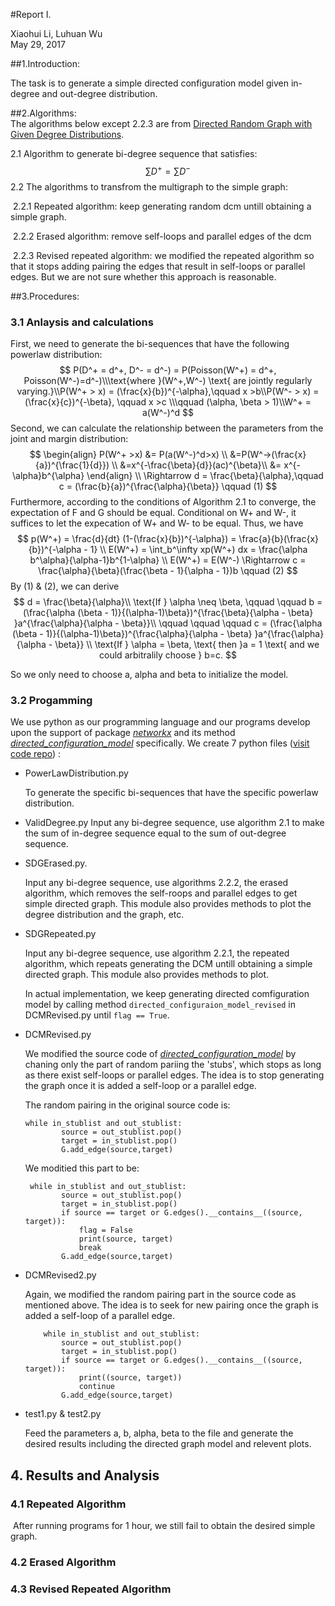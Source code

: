 #Report I.  

Xiaohui Li, Luhuan Wu  
May 29, 2017


##1.Introduction:

The task is to generate a simple directed configuration model given in-degree and out-degree distribution. 


##2.Algorithms:  
The algorithms below except 2.2.3 are from [Directed Random Graph with Given Degree Distributions][dcm_algorithm]. 

2.1 Algorithm to generate bi-degree sequence that satisfies:
$$
\sum D^+ = \sum D^-
$$
2.2 The algorithms to transfrom the multigraph to the simple graph:

​	2.2.1 Repeated algorithm: keep generating random dcm untill obtaining a simple graph.

​	2.2.2  Erased algorithm: remove self-loops and parallel edges of the dcm 

​	2.2.3 Revised repeated algorithm: we modified the repeated algorithm so that it stops adding pairing the edges that result in self-loops or parallel edges. But we are not sure whether this approach is reasonable.

##3.Procedures:
### 3.1 Anlaysis and calculations

First, we need to generate the bi-sequences that have the following powerlaw distribution:
$$
P(D^+ = d^+, D^- = d^-) = P(Poisson(W^+) = d^+, Poisson(W^-)=d^-)\\\text{where }(W^+,W^-) \text{ are jointly regularly varying.}\\P(W^+ > x) = (\frac{x}{b})^{-\alpha},\qquad x >b\\P(W^- > x) = (\frac{x}{c})^{-\beta}, \qquad x >c \\\qquad (\alpha, \beta > 1)\\W^+ = a(W^-)^d
$$
Second, we can calculate the relationship between the parameters from the joint and margin distribution:
$$
\begin{align}
P(W^+ >x) &= P(a(W^-)^d>x) \\
&=P(W^->(\frac{x}{a})^{\frac{1}{d}}) \\
&=x^{-\frac{\beta}{d}}(ac)^{\beta}\\
&= x^{-\alpha}b^{\alpha}
\end{align} \\
\Rightarrow d = \frac{\beta}{\alpha},\qquad c = (\frac{b}{a})^{\frac{\alpha}{\beta}} \qquad (1)
$$
Furthermore, according to the conditions of Algorithm 2.1 to converge, the expectation of F and G should be equal. Conditional on W+ and W-, it suffices to let the expecation of W+ and W- to be equal. Thus, we have
$$
p(W^+) = \frac{d}{dt} (1-(\frac{x}{b})^{-\alpha}) = \frac{a}{b}(\frac{x}{b})^{-\alpha - 1} \\
E(W^+) = \int_b^\infty xp(W^+) dx = \frac{\alpha b^\alpha}{\alpha-1}b^{1-\alpha} \\
E(W^+) = E(W^-) \Rightarrow c = \frac{\alpha}{\beta}(\frac{\beta - 1}{\alpha - 1})b \qquad (2)
$$
By (1) & (2), we can derive
$$
d =  \frac{\beta}{\alpha}\\
\text{If } \alpha \neq \beta,  \qquad \qquad b = (\frac{\alpha (\beta - 1)}{(\alpha-1)\beta})^{\frac{\beta}{\alpha - \beta} }a^{\frac{\alpha}{\alpha - \beta}}\\
\qquad \qquad \qquad  c =  (\frac{\alpha (\beta - 1)}{(\alpha-1)\beta})^{\frac{\alpha}{\alpha - \beta} }a^{\frac{\alpha}{\alpha - \beta}} \\
\text{If } \alpha = \beta, \text{ then }a = 1 \text{ and we could arbitralily choose } b=c.
$$

So we only need to choose a, alpha and beta to initialize the model.

### 3.2 Progamming

We use python as our programming language and our programs develop upon the support of package [_networkx_](networkx) and its method [_directed\_configuration\_model_](dcm) specifically. We create 7 python files ([visit code repo][Go_graphs]) :

- PowerLawDistribution.py   

  To generate the specific bi-sequences that have  the specific powerlaw distribution.


- ValidDegree.py
  Input any bi-degree sequence, use algorithm 2.1 to make the sum of in-degree sequence equal to the sum of out-degree sequence.

- SDGErased.py. 

  Input any bi-degree sequence, use algorithms 2.2.2, the erased algorithm, which removes the self-roops and parallel edges to get simple directed graph. This module also provides methods to plot the degree distribution and the graph, etc.  

- SDGRepeated.py

  Input any bi-degree sequence, use algorithm 2.2.1, the repeated algorithm, which repeats generating the DCM untill obtaining a simple directed graph. This module also provides methods to plot.

  In actual implementation, we keep generating directed comfiguration model by calling method `directed_configuraion_model_revised` in DCMRevised.py until  `flag == True`.

- DCMRevised.py

  We modified the source code of [_directed\_configuration\_model_](dcm) by chaning only the part of random pariing the 'stubs', which stops as long as there exist self-loops or parallel edges. The idea is to stop generating the graph once it is added a self-loop or a parallel edge.

  The random pairing in the original source code is:

  ```
  while in_stublist and out_stublist:
          source = out_stublist.pop()
          target = in_stublist.pop()
          G.add_edge(source,target)
  ```

  We moditied this part to be:

  ```
   while in_stublist and out_stublist:
          source = out_stublist.pop()
          target = in_stublist.pop()
          if source == target or G.edges().__contains__((source, target)):
              flag = False
              print(source, target)
              break
          G.add_edge(source,target)
  ```

- DCMRevised2.py

  Again, we modified the random pairing part in the source code as mentioned above. The idea is to seek for new pairing once the graph is added a self-loop of a parallel edge.

  ```
      while in_stublist and out_stublist:
          source = out_stublist.pop()
          target = in_stublist.pop()
          if source == target or G.edges().__contains__((source, target)):
              print((source, target))
              continue
          G.add_edge(source,target)
  ```

- test1.py & test2.py

  Feed the parameters a, b, alpha, beta to the file and generate the desired results including the directed graph model and relevent plots.  


## 4. Results and Analysis

### 4.1 Repeated Algorithm

​	After running programs for 1 hour, we still fail to obtain the desired simple graph.

### 4.2 Erased Algorithm

### 4.3 Revised Repeated Algorithm





[dcm_algorithm]: https://arxiv.org/pdf/1207.2475.pdf
[networkx]: https://networkx.github.io/documentation/networkx-1.10/overview.html
[dcm]: https://networkx.github.io/documentation/networkx-1.10/_modules/networkx/generators/degree_seq.html#directed_configuration_model
[Go_graphs]: https://github.com/leahwu/Go_graphs